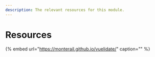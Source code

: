 ```yaml
---
description: The relevant resources for this module.
---
```


# Resources

{% embed url="https://monterail.github.io/vuelidate/" caption="" %}

